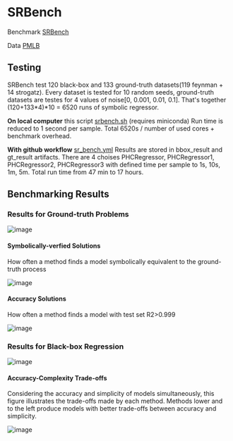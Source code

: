 # SRBench

Benchmark [SRBench](https://github.com/cavalab/srbench)

Data [PMLB](https://github.com/EpistasisLab/pmlb)

## Testing

SRBench test 120 black-box and 133 ground-truth datasets(119 feynman + 14 strogatz). Every dataset is tested for 10 random seeds,
ground-truth datasets are testes for 4 values of noise[0, 0.001, 0.01, 0.1]. That's together (120+133*4)*10 = 6520 runs of symbolic regressor.

__On local computer__ this script [srbench.sh](srbench.sh) (requires miniconda)
Run time is reduced to 1 second per sample. Total 6520s / number of used cores + benchmark overhead.

__With github workflow__ [sr_bench.yml](../.github/workflows/sr_bench.yml)
Results are stored in bbox_result and gt_result artifacts. There are 4 choises PHCRegressor, PHCRegressor1, PHCRegressor2, PHCRegressor3 with defined time
per sample to 1s, 10s, 1m, 5m. Total run time from 47 min to 17 hours.
  
## Benchmarking Results

### Results for Ground-truth Problems

![image](https://github.com/janoPig/HROCH/assets/75015989/3fa087dc-8caf-4301-86d7-4e79a4e84402)

#### Symbolically-verfied Solutions

How often a method finds a model symbolically equivalent to the ground-truth process

![image](https://github.com/janoPig/HROCH/assets/75015989/d36028fd-5d5c-4713-833c-a4999c15a7b2)

#### Accuracy Solutions

How often a method finds a model with test set R2>0.999

![image](https://github.com/janoPig/HROCH/assets/75015989/7c224295-f4e2-4c40-bb8b-a77c41442fb2)

### Results for Black-box Regression

![image](https://github.com/janoPig/HROCH/assets/75015989/6fd95437-e650-480e-b753-d4a4a52469d9)

#### Accuracy-Complexity Trade-offs

Considering the accuracy and simplicity of models simultaneously, this figure illustrates the trade-offs made by each method.
Methods lower and to the left produce models with better trade-offs between accuracy and simplicity.

![image](https://github.com/janoPig/HROCH/assets/75015989/4b529914-3c2e-4c64-be12-86478a556dd8)
